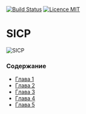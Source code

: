 [![Build Status](https://travis-ci.org/justCxx/sicp.svg)](https://travis-ci.org/justCxx/sicp)
[![Licence MIT](https://img.shields.io/github/license/mashape/apistatus.svg)](https://opensource.org/licenses/MIT)

SICP
====

![SICP](https://cloud.githubusercontent.com/assets/6506296/9565373/43d6ad60-4ed4-11e5-85bb-342aa1b562a3.jpg)


### Содержание

- [Глава 1](./doc/index.md#Глава-1-Построение-абстракций-с-помощью-процедур)
- [Глава 2](./doc/index.md)
- [Глава 3](./doc/index.md)
- [Глава 4](./doc/index.md)
- [Глава 5](./doc/index.md)
